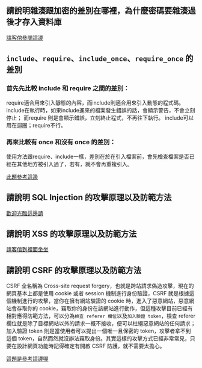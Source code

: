 ## 請說明雜湊跟加密的差別在哪裡，為什麼密碼要雜湊過後才存入資料庫
[請客倌參閱這邊](https://l841108lily.coderbridge.io/2020/09/20/be101/)

## `include`、`require`、`include_once`、`require_once` 的差別

### 首先先比較 include 和 require 之間的差別：
require適合用來引入靜態的內容，而include則適合用來引入動態的程式碼。
include在執行時，如果include進來的檔案發生錯誤的話，會顯示警告，不會立刻停止；
而require 則是會顯示錯誤，立刻終止程式，不再往下執行。
include可以用在迴圈；require不行。
### 再來比較有 once 和沒有 once 的差別：
使用方法跟require、include一樣，差別在於在引入檔案前，會先檢查檔案是否已經在其他地方被引入過了，若有，就不會再重複引入。

[此題參考這邊](http://syunguo.blogspot.com/2013/04/phpinclude-require.html)

## 請說明 SQL Injection 的攻擊原理以及防範方法

[歡迎光臨這邊請](https://l841108lily.coderbridge.io/2020/09/21/be101-3/)


##  請說明 XSS 的攻擊原理以及防範方法

[請客倌到裡面坐坐](https://l841108lily.coderbridge.io/2020/09/21/be101-2/)
## 請說明 CSRF 的攻擊原理以及防範方法

CSRF 全名稱為 Cross-site request forgery，也就是跨站請求偽造攻擊，現在的網頁基本上都是使用 cookie 或者 session 機制進行身份驗證，CSRF 就是根據這個機制進行的攻擊，當你在擁有網站驗證的 cookie 時，進入了惡意網站，惡意網站會存取你的 cookie，竊取你的身份在該網站進行動作，但這種攻擊目前已經有相對應得防範方法，可以分為`檢查 referer 欄位`以及`加入驗證 token`，檢查 referer欄位就是除了目標網站以外的請求一概不接收，便可以杜絕惡意網站的任何請求；加入驗證 token 則是當使用者可以提出一個唯一且保密的 token，攻擊者拿不到這個 token，自然而然就沒辦法竊取身份。其實這樣的攻擊方式已經非常常見，只要在設計網頁功能時記得確定有開啟 CSRF 防護，就不需要太擔心。

[這題是參考這邊喔](https://medium.com/@Tommmmm/csrf-%E6%94%BB%E6%93%8A%E5%8E%9F%E7%90%86-d0f2a51810ca)